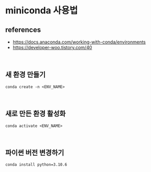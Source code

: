 # miniconda 사용법

## references
 - https://docs.anaconda.com/working-with-conda/environments
- https://developer-woo.tistory.com/40

<br>

## 새 환경 만들기
```
conda create -n <ENV_NAME>
```

<br>

## 새로 만든 환경 활성화
```
conda activate <ENV_NAME>
```

<br>

## 파이썬 버전 변경하기
```
conda install python=3.10.6
```
